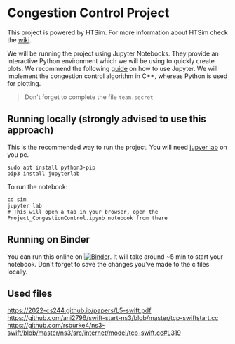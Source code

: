 # Congestion Control Project

This project is powered by HTSim. For more information about HTSim check the
[wiki](https://github.com/nets-cs-pub-ro/NDP/wiki).

We will be running the project using Jupyter Notebooks. They provide an
interactive Python environment which we will be using to quickly create plots.
We recommend the following
[guide](https://www.codecademy.com/article/how-to-use-jupyter-notebooks) on how
to use Jupyter. We will implement the congestion control algorithm in C++, whereas
Python is used for plotting.

> Don't forget to complete the file `team.secret`

## Running locally (strongly advised to use this approach)

This is the recommended way to run the project. You will need [jupyer lab](https://jupyter.org/install) on you pc.

```
sudo apt install python3-pip
pip3 install jupyterlab
```

To run the notebook:

```
cd sim
jupyter lab
# This will open a tab in your browser, open the Project_CongestionControl.ipynb notebook from there
```

## Running on Binder

You can run this online on
[![Binder](https://mybinder.org/badge_logo.svg)](https://mybinder.org/v2/git/https%3A%2F%2Fgitlab.cs.pub.ro%2Fpcom%2Fcongestion-control-project.git/main?labpath=sim%2FProject_CongestionControl.ipynb).
It will take around ~5 min to start your notebook. Don't forget to save the
changes you've made to the c files locally.


## Used files
https://2022-cs244.github.io/papers/L5-swift.pdf
https://github.com/ani2796/swift-start-ns3/blob/master/tcp-swiftstart.cc
https://github.com/rsburke4/ns3-swift/blob/master/ns3/src/internet/model/tcp-swift.cc#L319
